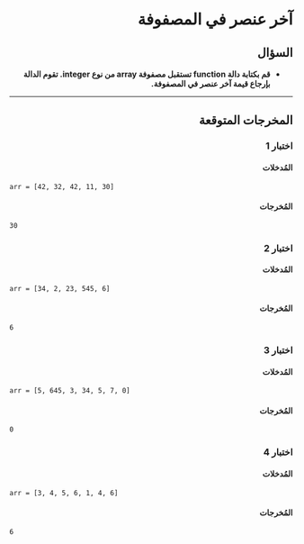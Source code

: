 # <div dir="rtl">آخر عنصر في المصفوفة</div>

## <div dir="rtl">السؤال</div>

<ul dir="rtl">
<li>
<b>
قم بكتابة دالة function تستقبل مصفوفة array من نوع integer. تقوم الدالة بإرجاع قيمة آخر عنصر في المصفوفة.
</b>
</li>
</ul>

---

## <div dir="rtl">المخرجات المتوقعة</div>

### <div dir="rtl">اختبار 1</div>

#### <div dir="rtl">المُدخلات</div>

```text
arr = [42, 32, 42, 11, 30]
```

#### <div dir="rtl">المُخرجات</div>

```text
30
```

### <div dir="rtl">اختبار 2</div>

#### <div dir="rtl">المُدخلات</div>

```text
arr = [34, 2, 23, 545, 6]
```

#### <div dir="rtl">المُخرجات</div>

```text
6
```

### <div dir="rtl">اختبار 3</div>

#### <div dir="rtl">المُدخلات</div>

```text
arr = [5, 645, 3, 34, 5, 7, 0]
```

#### <div dir="rtl">المُخرجات</div>

```text
0
```

### <div dir="rtl">اختبار 4</div>

#### <div dir="rtl">المُدخلات</div>

```text
arr = [3, 4, 5, 6, 1, 4, 6]
```

#### <div dir="rtl">المُخرجات</div>

```text
6
```